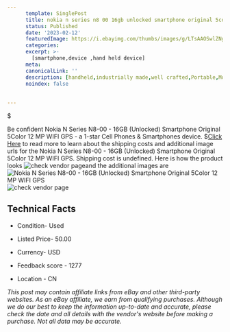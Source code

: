 ```yaml
---
      template: SinglePost
      title: nokia n series n8 00 16gb unlocked smartphone original 5color 12 mp wifi gps
      status: Published
      date: '2023-02-12'
      featuredImage: https://i.ebayimg.com/thumbs/images/g/LTsAAOSwlZNg9WPS/s-l225.jpg
      categories: 
      excerpt: >-
        [smartphone,device ,hand held device]
      meta:
      canonicalLink: ''
      description: [handheld,industrially made,well crafted,Portable,Mobile,Compact,Convenient,Lightweight,Maneuverable,Man-portable,Miniature,Carriable,Hand-held,Light,Holdable,Transportable,Mobile device,Pocket-sized,On-the-go,Wireless,Cordless,Compact size,Convenient size, smartphone,device ,hand held device]
      noindex: false
      
        
---
```

$

Be confident Nokia N Series N8-00 - 16GB (Unlocked) Smartphone Original 5Color 12 MP WIFI GPS - a 1-star Cell Phones & Smartphones device.
$[Click Here](https://www.ebay.com/itm/143931354256?hash=item2182fa2c90%3Ag%3ALTsAAOSwlZNg9WPS&mkevt=1&mkcid=1&mkrid=711-53200-19255-0&campid=%253CePNCampaignId%253E&customid=%253CreferenceId%253E&toolid=10049) to read more to learn about the shipping costs and additional image urls for the Nokia N Series N8-00 - 16GB (Unlocked) Smartphone Original 5Color 12 MP WIFI GPS. Shipping cost is undefined. Here is how the product looks ![check vendor page](https://i.ebayimg.com/thumbs/images/g/LTsAAOSwlZNg9WPS/s-l225.jpg)and the additional images are![Nokia N Series N8-00 - 16GB (Unlocked) Smartphone Original 5Color 12 MP WIFI GPS](https://i.ebayimg.com/images/g/LTsAAOSwlZNg9WPS/s-l1600.jpg)![check vendor page](https://origin-galleryplus.ebayimg.com/ws/web/143931354256_2_0_1/225x225.jpg,https://origin-galleryplus.ebayimg.com/ws/web/143931354256_3_0_1/225x225.jpg,https://origin-galleryplus.ebayimg.com/ws/web/143931354256_4_0_1/225x225.jpg,https://origin-galleryplus.ebayimg.com/ws/web/143931354256_5_0_1/225x225.jpg,https://origin-galleryplus.ebayimg.com/ws/web/143931354256_6_0_1/225x225.jpg,https://origin-galleryplus.ebayimg.com/ws/web/143931354256_7_0_1/225x225.jpg,https://origin-galleryplus.ebayimg.com/ws/web/143931354256_8_0_1/225x225.jpg,https://origin-galleryplus.ebayimg.com/ws/web/143931354256_9_0_1/225x225.jpg,https://origin-galleryplus.ebayimg.com/ws/web/143931354256_10_0_1/225x225.jpg,https://origin-galleryplus.ebayimg.com/ws/web/143931354256_11_0_1/225x225.jpg,https://origin-galleryplus.ebayimg.com/ws/web/143931354256_12_0_1/225x225.jpg)



 ## Technical Facts 



     
      

 - Condition- Used 


      

 - Listed Price- 50.00 


      

 - Currency- USD 


      

 - Feedback score - 1277 


      

 - Location - CN 


      
      

 *_This post may contain affiliate links from eBay and other third-party websites. As an eBay affiliate, we earn from qualifying purchases. Although we do our best to keep the information up-to-date and accurate, please check the date and all details with the vendor's website before making a purchase. Not all data may be accurate._*






